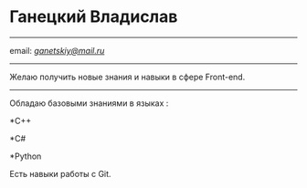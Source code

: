 # Ганецкий Владислав #

---

email: *ganetskiy@mail.ru*

---

Желаю получить новые знания и навыки в сфере Front-end. 

---

Обладаю базовыми знаниями в языках :

*С++

*С# 

*Python

Есть навыки работы с Git.

